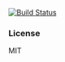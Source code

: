[![Build Status](https://travis-ci.org/jackytck/rectangle-test.svg?branch=master)](https://travis-ci.org/jackytck/rectangle-test)

### License

MIT
